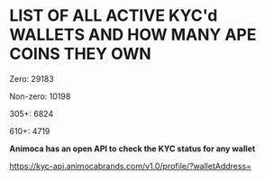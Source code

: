 # LIST OF ALL ACTIVE KYC'd WALLETS AND HOW MANY APE COINS THEY OWN

Zero: 29183

Non-zero: 10198

305+: 6824

610+: 4719

**Animoca has an open API to check the KYC status for any wallet**

https://kyc-api.animocabrands.com/v1.0/profile/?walletAddress=